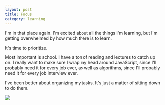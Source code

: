 ```yaml
---
layout: post
title: Focus
category: learning
---
```


I'm in that place again. I'm excited about all the things I'm learning, but I'm getting overwhelmed by how much there is to learn.

It's time to prioritize.

Most important is school. I have a ton of reading and lectures to catch up on. I really want to make sure I wrap my head around JavaScript, since I'll probably need it for every job ever, as well as algorithms, since I'll probably need it for every job interview ever.

I've been better about organizing my tasks. It's just a matter of sitting down to do them.

<img class="" src="{{ site.url }}/assets/comp/wk4tasks.png"/>
